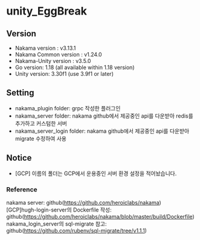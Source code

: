 # unity_EggBreak  

## Version
- Nakama version : v3.13.1 
- Nakama Common version : v1.24.0  
- Nakama-Unity version : v3.5.0  
- Go version: 1.18 (all available within 1.18 version)  
- Unity version: 3.30f1 (use 3.9f1 or later)  

## Setting
- nakama_plugin folder: grpc 작성한 플러그인  
- nakama_server folder: nakama github에서 제공중인 api를 다운받아 redis를 추가하고 커스텀한 서버  
- nakama_server_login folder: nakama github에서 제공중인 api를 다운받아 migrate 수정하여 사용 

## Notice
- [GCP] 이름의 폴더는 GCP에서 운용중인 서버 환경 설정을 적어놨습니다.  

### Reference
nakama server: github(https://github.com/heroiclabs/nakama)  
[GCP]hugh-login-server의 Dockerfile 작성: github(https://github.com/heroiclabs/nakama/blob/master/build/Dockerfile)  
nakama_login_server의 sql-migrate 참고: github(https://github.com/rubenv/sql-migrate/tree/v1.1.1)   